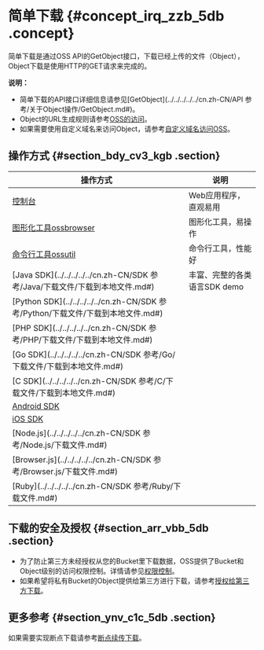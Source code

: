 # 简单下载 {#concept_irq_zzb_5db .concept}

简单下载是通过OSS API的GetObject接口，下载已经上传的文件（Object），Object下载是使用HTTP的GET请求来完成的。

**说明：** 

-   简单下载的API接口详细信息请参见[GetObject](../../../../../cn.zh-CN/API 参考/关于Object操作/GetObject.md#)。
-   Object的URL生成规则请参考[OSS的访问](cn.zh-CN/开发指南/签名/OSS请求流程.md#)。
-   如果需要使用自定义域名来访问Object，请参考[自定义域名访问OSS](cn.zh-CN/开发指南/存储空间（Bucket）/绑定自定义域名.md#)。

## 操作方式 {#section_bdy_cv3_kgb .section}

|操作方式|说明|
|----|--|
|[控制台](../../../../../cn.zh-CN/控制台用户指南/管理文件/下载文件.md#)|Web应用程序，直观易用|
|[图形化工具ossbrowser](../../../../../cn.zh-CN/常用工具/图形化管理工具ossbrowser/快速开始.md#)|图形化工具，易操作|
|[命令行工具ossutil](../../../../../cn.zh-CN/常用工具/命令行工具ossutil/有关Object的命令.md#)|命令行工具，性能好|
|[Java SDK](../../../../../cn.zh-CN/SDK 参考/Java/下载文件/下载到本地文件.md#)|丰富、完整的各类语言SDK demo|
|[Python SDK](../../../../../cn.zh-CN/SDK 参考/Python/下载文件/下载到本地文件.md#)|
|[PHP SDK](../../../../../cn.zh-CN/SDK 参考/PHP/下载文件/下载到本地文件.md#)|
|[Go SDK](../../../../../cn.zh-CN/SDK 参考/Go/下载文件/下载到本地文件.md#)|
|[C SDK](../../../../../cn.zh-CN/SDK 参考/C/下载文件/下载到本地文件.md#)|
|[Android SDK](https://help.aliyun.com/document_detail/32048.html)|
|[iOS SDK](https://help.aliyun.com/document_detail/32061.html)|
|[Node.js](../../../../../cn.zh-CN/SDK 参考/Node.js/下载文件.md#)|
|[Browser.js](../../../../../cn.zh-CN/SDK 参考/Browser.js/下载文件.md#)|
|[Ruby](../../../../../cn.zh-CN/SDK 参考/Ruby/下载文件.md#)|

## 下载的安全及授权 {#section_arr_vbb_5db .section}

-   为了防止第三方未经授权从您的Bucket里下载数据，OSS提供了Bucket和Object级别的访问权限控制。详情请参见[权限控制](cn.zh-CN/开发指南/权限控制/权限控制概述.md#)。
-   如果希望将私有Bucket的Object提供给第三方进行下载，请参考[授权给第三方下载](cn.zh-CN/开发指南/下载文件/授权给第三方下载.md#)。

## 更多参考 {#section_ynv_c1c_5db .section}

如果需要实现断点下载请参考[断点续传下载](cn.zh-CN/开发指南/下载文件/断点续传下载.md#)。

